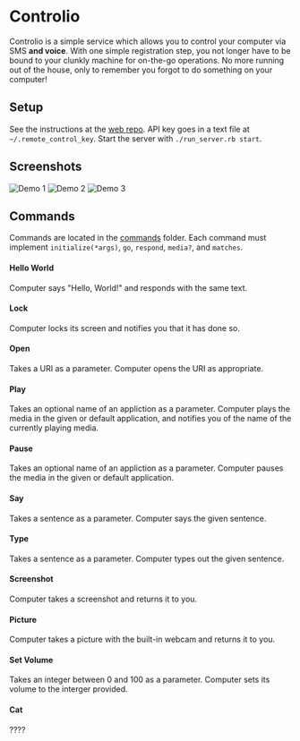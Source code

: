 # Controlio

Controlio is a simple service which allows you to control your computer via SMS **and voice**. With one simple registration step, you not longer have to be bound to your clunkly machine for on-the-go operations. No more running out of the house, only to remember you forgot to do something on your computer!

## Setup

See the instructions at the [web repo](https://github.com/Controlio/controlio_web). API key goes in a text file at `~/.remote_control_key`. Start the server with `./run_server.rb start`.

## Screenshots

![Demo 1](http://cl.ly/XsUb/IMG_1775.PNG)
![Demo 2](http://cl.ly/XtOz/IMG_1776.PNG)
![Demo 3](http://cl.ly/XsJy/IMG_1777.PNG)

## Commands

Commands are located in the [commands](commands/) folder. Each command must implement `initialize(*args)`, `go`, `respond`, `media?`, and `matches`.

#### Hello World

Computer says "Hello, World!" and responds with the same text.

#### Lock

Computer locks its screen and notifies you that it has done so.

#### Open

Takes a URI as a parameter. Computer opens the URI as appropriate.

#### Play

Takes an optional name of an appliction as a parameter. Computer plays the media in the given or default application, and notifies you of the name of the currently playing media.

#### Pause

Takes an optional name of an appliction as a parameter. Computer pauses the media in the given or default application.

#### Say

Takes a sentence as a parameter. Computer says the given sentence.

#### Type

Takes a sentence as a parameter. Computer types out the given sentence.

#### Screenshot

Computer takes a screenshot and returns it to you.

#### Picture

Computer takes a picture with the built-in webcam and returns it to you.

#### Set Volume

Takes an integer between 0 and 100 as a parameter. Computer sets its volume to the interger provided.

#### Cat

????
